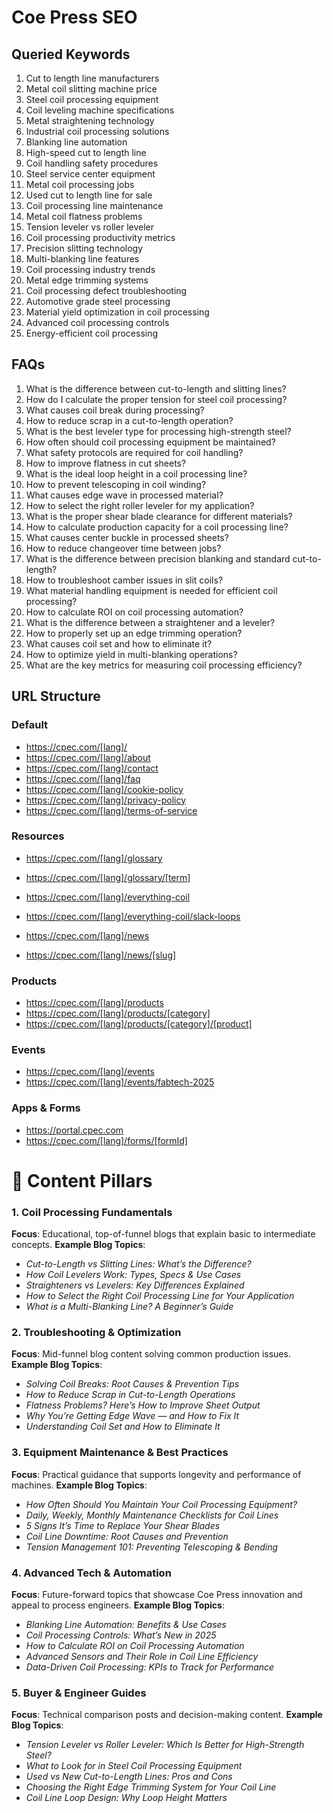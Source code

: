 # Coe Press SEO

## Queried Keywords

1. Cut to length line manufacturers
2. Metal coil slitting machine price
3. Steel coil processing equipment
4. Coil leveling machine specifications
5. Metal straightening technology
6. Industrial coil processing solutions
7. Blanking line automation
8. High-speed cut to length line
9. Coil handling safety procedures
10. Steel service center equipment
11. Metal coil processing jobs
12. Used cut to length line for sale
13. Coil processing line maintenance
14. Metal coil flatness problems
15. Tension leveler vs roller leveler
16. Coil processing productivity metrics
17. Precision slitting technology
18. Multi-blanking line features
19. Coil processing industry trends
20. Metal edge trimming systems
21. Coil processing defect troubleshooting
22. Automotive grade steel processing
23. Material yield optimization in coil processing
24. Advanced coil processing controls
25. Energy-efficient coil processing

## FAQs

1. What is the difference between cut-to-length and slitting lines?
2. How do I calculate the proper tension for steel coil processing?
3. What causes coil break during processing?
4. How to reduce scrap in a cut-to-length operation?
5. What is the best leveler type for processing high-strength steel?
6. How often should coil processing equipment be maintained?
7. What safety protocols are required for coil handling?
8. How to improve flatness in cut sheets?
9. What is the ideal loop height in a coil processing line?
10. How to prevent telescoping in coil winding?
11. What causes edge wave in processed material?
12. How to select the right roller leveler for my application?
13. What is the proper shear blade clearance for different materials?
14. How to calculate production capacity for a coil processing line?
15. What causes center buckle in processed sheets?
16. How to reduce changeover time between jobs?
17. What is the difference between precision blanking and standard cut-to-length?
18. How to troubleshoot camber issues in slit coils?
19. What material handling equipment is needed for efficient coil processing?
20. How to calculate ROI on coil processing automation?
21. What is the difference between a straightener and a leveler?
22. How to properly set up an edge trimming operation?
23. What causes coil set and how to eliminate it?
24. How to optimize yield in multi-blanking operations?
25. What are the key metrics for measuring coil processing efficiency?

## URL Structure

### Default

- https://cpec.com/[lang]/
- https://cpec.com/[lang]/about
- https://cpec.com/[lang]/contact
- https://cpec.com/[lang]/faq
- https://cpec.com/[lang]/cookie-policy
- https://cpec.com/[lang]/privacy-policy
- https://cpec.com/[lang]/terms-of-service

### Resources

- https://cpec.com/[lang]/glossary
- https://cpec.com/[lang]/glossary/[term]

- https://cpec.com/[lang]/everything-coil
- https://cpec.com/[lang]/everything-coil/slack-loops

- https://cpec.com/[lang]/news
- https://cpec.com/[lang]/news/[slug]

### Products

- https://cpec.com/[lang]/products
- https://cpec.com/[lang]/products/[category]
- https://cpec.com/[lang]/products/[category]/[product]

### Events

- https://cpec.com/[lang]/events
- https://cpec.com/[lang]/events/fabtech-2025

### Apps & Forms

- https://portal.cpec.com
- https://cpec.com/[lang]/forms/[formId]

# 🧱 Content Pillars

### **1. Coil Processing Fundamentals**

**Focus**: Educational, top-of-funnel blogs that explain basic to intermediate concepts.
**Example Blog Topics**:

- _Cut-to-Length vs Slitting Lines: What’s the Difference?_
- _How Coil Levelers Work: Types, Specs & Use Cases_
- _Straighteners vs Levelers: Key Differences Explained_
- _How to Select the Right Coil Processing Line for Your Application_
- _What is a Multi-Blanking Line? A Beginner’s Guide_

### **2. Troubleshooting & Optimization**

**Focus**: Mid-funnel blog content solving common production issues.
**Example Blog Topics**:

- _Solving Coil Breaks: Root Causes & Prevention Tips_
- _How to Reduce Scrap in Cut-to-Length Operations_
- _Flatness Problems? Here’s How to Improve Sheet Output_
- _Why You’re Getting Edge Wave — and How to Fix It_
- _Understanding Coil Set and How to Eliminate It_

### **3. Equipment Maintenance & Best Practices**

**Focus**: Practical guidance that supports longevity and performance of machines.
**Example Blog Topics**:

- _How Often Should You Maintain Your Coil Processing Equipment?_
- _Daily, Weekly, Monthly Maintenance Checklists for Coil Lines_
- _5 Signs It’s Time to Replace Your Shear Blades_
- _Coil Line Downtime: Root Causes and Prevention_
- _Tension Management 101: Preventing Telescoping & Bending_

### **4. Advanced Tech & Automation**

**Focus**: Future-forward topics that showcase Coe Press innovation and appeal to process engineers.
**Example Blog Topics**:

- _Blanking Line Automation: Benefits & Use Cases_
- _Coil Processing Controls: What’s New in 2025_
- _How to Calculate ROI on Coil Processing Automation_
- _Advanced Sensors and Their Role in Coil Line Efficiency_
- _Data-Driven Coil Processing: KPIs to Track for Performance_

### **5. Buyer & Engineer Guides**

**Focus**: Technical comparison posts and decision-making content.
**Example Blog Topics**:

- _Tension Leveler vs Roller Leveler: Which Is Better for High-Strength Steel?_
- _What to Look for in Steel Coil Processing Equipment_
- _Used vs New Cut-to-Length Lines: Pros and Cons_
- _Choosing the Right Edge Trimming System for Your Coil Line_
- _Coil Line Loop Design: Why Loop Height Matters_
